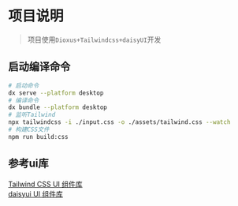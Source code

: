 # 项目说明

> 项目使用`Dioxus+Tailwindcss+daisyUI`开发

## 启动编译命令

``` bash
# 启动命令
dx serve --platform desktop
# 编译命令
dx bundle --platform desktop
# 监听Tailwind
npx tailwindcss -i ./input.css -o ./assets/tailwind.css --watch
# 构建CSS文件
npm run build:css

```

## 参考ui库

[Tailwind CSS UI 组件库](https://flowbite.com/)  
[daisyui UI 组件库](https://daisyui.com/)
